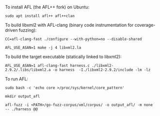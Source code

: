 To install AFL (the AFL++ fork) on Ubuntu:
```
sudo apt install afl++ afl++clan
```

To build libxml2 with AFL-clang (binary code instrumentation for coverage-driven fuzzing):
```
CC=afl-clang-fast ./configure --with-python=no --disable-shared

AFL_USE_ASAN=1 make -j 4 libxml2.la
```


To build the target executable (statically linked to libxml2):
```
AFL_USE_ASAN=1 afl-clang-fast harness.c ./libxml2-2.9.2/.libs/libxml2.a -o harness  -I./libxml2-2.9.2/include -lm -lz
```


To run AFL:
```
sudo bash -c 'echo core >/proc/sys/kernel/core_pattern'

mkdir output_afl

afl-fuzz -i <PATH>/go-fuzz-corpus/xml/corpus/ -o output_afl/ -m none  -- ./harness @@
```
